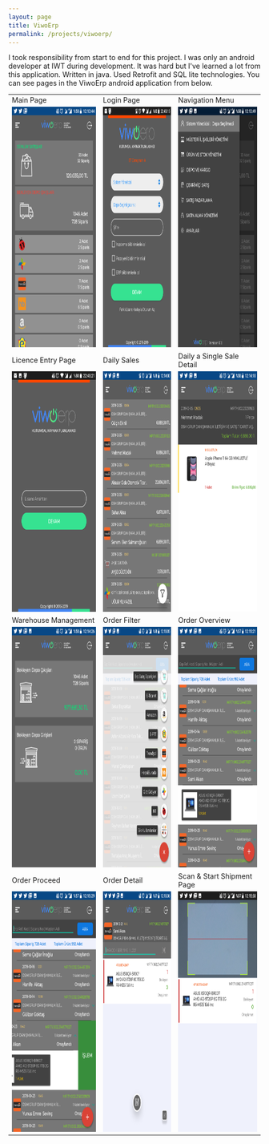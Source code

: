 ```yaml
---
layout: page
title: ViwoErp
permalink: /projects/viwoerp/
---
```



I took responsibility from start to end for this project. I was only an android developer at IWT during development. It was hard but I've learned a lot from this application. Written in java. Used Retrofit and SQL lite technologies. You can see pages in the ViwoErp android application from below.     

<table>
  <tr>
    <td>Main Page</td>
    <td>Login Page</td>
    <td>Navigation Menu</td>
  </tr>
  <tr>
    <td><img src="/img/e-main.png" width=320 height=480></td>
    <td><img src="/img/e-login.png" width=320 height=480></td>
    <td><img src="/img/e-navigation.png" width=320 height=480></td>
  </tr>
  <tr>
    <td>Licence Entry Page</td>
    <td>Daily Sales</td>
    <td>Daily a Single Sale Detail</td>
  </tr>
  <tr>
    <td><img src="/img/e-lisans.png" width=320 height=480></td>
    <td><img src="/img/e-dailysales.png" width=320 height=480></td>
    <td><img src="/img/e-dailysalesdetail.png" width=320 height=480></td>
  </tr>
  <tr>
    <td>Warehouse Management</td>
    <td>Order Filter</td>
    <td>Order Overview</td>
  </tr>
  <tr>
    <td><img src="/img/e-dc.png" width=320 height=480></td>
    <td><img src="/img/e-dcfiltre.png" width=320 height=480></td>
    <td><img src="/img/e-depocikisliste.png" width=320 height=480></td>
  </tr>
  <tr>
    <td>Order Proceed</td>
    <td>Order Detail</td>
    <td>Scan & Start Shipment Page</td>
  </tr>
  <tr>
    <td><img src="/img/e-dclisteayrıntı.png" width=320 height=480></td>
    <td><img src="/img/e-dcs.png" width=320 height=480></td>
    <td><img src="/img/e-barkodscan.png" width=320 height=480></td>
  </tr>
</table>